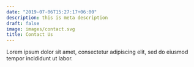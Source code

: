 ```yaml
---
date: "2019-07-06T15:27:17+06:00"
description: this is meta description
draft: false
image: images/contact.svg
title: Contact Us
---
```


Lorem ipsum dolor sit amet, consectetur adipiscing elit, sed do eiusmod tempor incididunt ut labor.